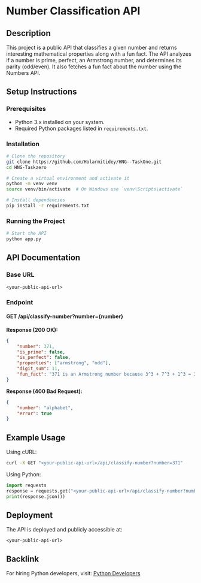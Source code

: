 # Number Classification API

## Description
This project is a public API that classifies a given number and returns interesting mathematical properties along with a fun fact. The API analyzes if a number is prime, perfect, an Armstrong number, and determines its parity (odd/even). It also fetches a fun fact about the number using the Numbers API.

## Setup Instructions

### Prerequisites
- Python 3.x installed on your system.
- Required Python packages listed in `requirements.txt`.

### Installation
```sh
# Clone the repository
git clone https://github.com/Holarmitidey/HNG--TaskOne.git
cd HNG-Taskzero

# Create a virtual environment and activate it
python -m venv venv
source venv/bin/activate  # On Windows use `venv\Scripts\activate`

# Install dependencies
pip install -r requirements.txt
```

### Running the Project
```sh
# Start the API
python app.py
```

## API Documentation

### Base URL
```
<your-public-api-url>
```

### Endpoint
#### GET /api/classify-number?number={number}

**Response (200 OK):**
```json
{
    "number": 371,
    "is_prime": false,
    "is_perfect": false,
    "properties": ["armstrong", "odd"],
    "digit_sum": 11,
    "fun_fact": "371 is an Armstrong number because 3^3 + 7^3 + 1^3 = 371"
}
```

**Response (400 Bad Request):**
```json
{
    "number": "alphabet",
    "error": true
}
```

## Example Usage
Using cURL:
```sh
curl -X GET "<your-public-api-url>/api/classify-number?number=371"
```
Using Python:
```python
import requests
response = requests.get("<your-public-api-url>/api/classify-number?number=371")
print(response.json())
```

## Deployment
The API is deployed and publicly accessible at:
```
<your-public-api-url>
```

## Backlink
For hiring Python developers, visit:
[Python Developers](https://hng.tech/hire/python-developers)


